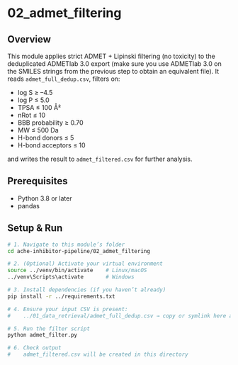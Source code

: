 # 02_admet_filtering

## Overview
This module applies strict ADMET + Lipinski filtering (no toxicity) to the deduplicated ADMETlab 3.0 export (make sure you use ADMETlab 3.0 on the SMILES strings from the previous step to obtain an equivalent file). It reads `admet_full_dedup.csv`, filters on:
- log S ≥ –4.5  
- log P ≤ 5.0  
- TPSA ≤ 100 Å²  
- nRot ≤ 10  
- BBB probability ≥ 0.70  
- MW ≤ 500 Da  
- H-bond donors ≤ 5  
- H-bond acceptors ≤ 10  

and writes the result to `admet_filtered.csv` for further analysis.

## Prerequisites
- Python 3.8 or later  
- pandas  

## Setup & Run
```bash
# 1. Navigate to this module’s folder
cd ache-inhibitor-pipeline/02_admet_filtering

# 2. (Optional) Activate your virtual environment
source ../venv/bin/activate    # Linux/macOS
../venv\Scripts\activate       # Windows

# 3. Install dependencies (if you haven’t already)
pip install -r ../requirements.txt

# 4. Ensure your input CSV is present:
#    ../01_data_retrieval/admet_full_dedup.csv → copy or symlink here as admet_full_dedup.csv

# 5. Run the filter script
python admet_filter.py

# 6. Check output
#    admet_filtered.csv will be created in this directory

